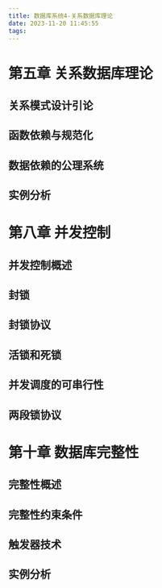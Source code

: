 ```yaml
---
title: 数据库系统4-关系数据库理论
date: 2023-11-20 11:45:55
tags:
---
```



# 第五章 关系数据库理论
## 关系模式设计引论
## 函数依赖与规范化
## 数据依赖的公理系统
## 实例分析




# 第八章 并发控制
## 并发控制概述
## 封锁
## 封锁协议
## 活锁和死锁
## 并发调度的可串行性
## 两段锁协议

# 第十章 数据库完整性
## 完整性概述
## 完整性约束条件
## 触发器技术
## 实例分析
